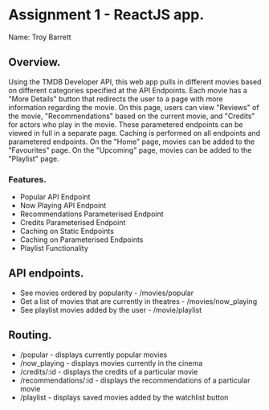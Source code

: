 # Assignment 1 - ReactJS app.

Name: Troy Barrett

## Overview.

Using the TMDB Developer API, this web app pulls in different movies based on different categories specified at the API Endpoints. Each movie has a "More Details" button that redirects the user to a page with more information regarding the movie. On this page, users can view "Reviews" of the movie, "Recommendations" based on the current movie, and "Credits" for actors who play in the movie. These parametered endpoints can be viewed in full in a separate page. Caching is performed on all endpoints and parametered endpoints. On the "Home" page, movies can be added to the "Favourites" page. On the "Upcoming" page, movies can be added to the "Playlist" page.

### Features.
 
+ Popular API Endpoint
+ Now Playing API Endpoint
+ Recommendations Parameterised Endpoint
+ Credits Parameterised Endpoint
+ Caching on Static Endpoints
+ Caching on Parameterised Endpoints
+ Playlist Functionality

## API endpoints.

+ See movies ordered by popularity - /movies/popular
+ Get a list of movies that are currently in theatres - /movies/now_playing
+ See playlist movies added by the user - /movie/playlist

## Routing.

+ /popular - displays currently popular movies
+ /now_playing - displays movies currently in the cinema
+ /credits/:id - displays the credits of a particular movie
+ /recommendations/:id - displays the recommendations of a particular movie
+ /playlist - displays saved movies added by the watchlist button